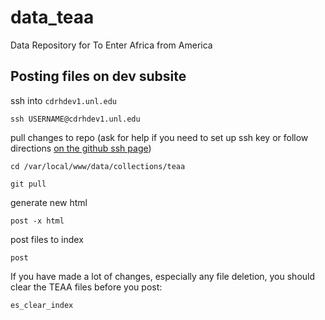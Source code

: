 # data_teaa
Data Repository for To Enter Africa from America

## Posting files on dev subsite

ssh into `cdrhdev1.unl.edu`

```
ssh USERNAME@cdrhdev1.unl.edu
```

pull changes to repo (ask for help if you need to set up ssh key or follow directions [on the github ssh page](https://help.github.com/en/github/authenticating-to-github/generating-a-new-ssh-key-and-adding-it-to-the-ssh-agent))

```
cd /var/local/www/data/collections/teaa
```

```
git pull
```

generate new html

```
post -x html
```

post files to index

```
post
```

If you have made a lot of changes, especially any file deletion, you should clear the TEAA files before you post:

```
es_clear_index
```
